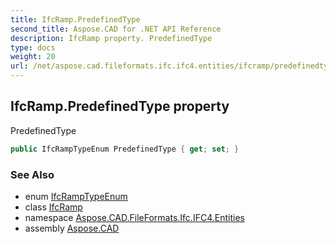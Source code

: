 ```yaml
---
title: IfcRamp.PredefinedType
second_title: Aspose.CAD for .NET API Reference
description: IfcRamp property. PredefinedType
type: docs
weight: 20
url: /net/aspose.cad.fileformats.ifc.ifc4.entities/ifcramp/predefinedtype/
---
```

## IfcRamp.PredefinedType property

PredefinedType

```csharp
public IfcRampTypeEnum PredefinedType { get; set; }
```

### See Also

* enum [IfcRampTypeEnum](../../../aspose.cad.fileformats.ifc.ifc4.types/ifcramptypeenum/)
* class [IfcRamp](../)
* namespace [Aspose.CAD.FileFormats.Ifc.IFC4.Entities](../../ifcramp/)
* assembly [Aspose.CAD](../../../)


